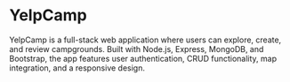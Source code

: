 # YelpCamp
YelpCamp is a full-stack web application where users can explore, create, and review campgrounds. Built with Node.js, Express, MongoDB, and Bootstrap, the app features user authentication, CRUD functionality, map integration, and a responsive design.

